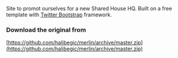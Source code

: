 Site to promot ourselves for a new Shared House HQ.
Built on a free template with [Twitter Bootstrap](http://getbootstrap.com/) framework.

### Download the original from

[https://github.com/halibegic/merlin/archive/master.zip](https://github.com/halibegic/merlin/archive/master.zip)

